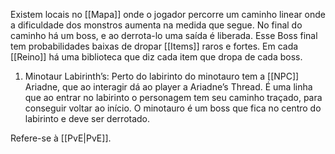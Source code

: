 Existem locais no [[Mapa]] onde o jogador percorre um caminho linear onde a dificuldade dos monstros aumenta na medida que segue. No final do caminho há um boss, e ao derrota-lo uma saída é liberada. Esse Boss final tem probabilidades baixas de dropar [[Items]] raros e fortes. Em cada [[Reino]] há uma biblioteca que diz cada item que dropa de cada boss.

1. Minotaur Labirinth’s: Perto do labirinto do minotauro tem a [[NPC]] Ariadne, que ao interagir dá ao player a Ariadne’s Thread. É uma linha que ao entrar no labirinto o personagem tem seu caminho traçado, para conseguir voltar ao início. O minotauro é um boss que fica no centro do labirinto e deve ser derrotado.

Refere-se à [[PvE|PvE]].